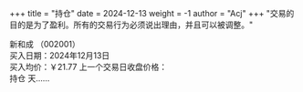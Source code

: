 +++
title = "持仓"
date = 2024-12-13
weight = -1
author = "Acj"
+++
"交易的目的是为了盈利。所有的交易行为必须说出理由，并且可以被调整。"<!--more-->

新和成 （002001）  
买入日期：2024年12月13日  
买入均价：￥21.77 
上一个交易日收盘价格：<span id="stockPrice"></span>  
持仓 <span id="daysDifference"></span> 天……

<script>
    const today = new Date();
    const previousDate = new Date('2024-12-13'); // 这里假设之前某日是2024年12月13日
    const oneDay = 24 * 60 * 60 * 1000; // hours * minutes * seconds * milliseconds
    const diffDays = Math.round(Math.abs((today - previousDate) / oneDay));
    document.getElementById('daysDifference').innerText = diffDays;
</script>

<script>
    async function getStockPrice() {
        const apiKey = 'U31XQFWRL9AC1J4Z';  // 请替换为有效的API密钥
        const symbol = '002001.SHZ';  
        const url = `https://www.alphavantage.co/query?function=TIME_SERIES_DAILY&symbol=${symbol}&outputsize=full&apikey=${apiKey}`;
        
        try {
            const response = await fetch(url);
            const data = await response.json();
            
            if (data["Time Series (Daily)"]) {
                // 获取最近的时间和价格
                const latestTime = Object.keys(data["Time Series (Daily)"])[0];
                const latestData = data["Time Series (Daily)"][latestTime];
                const price = latestData["4. close"];

                // 将价格保留两位小数
                const formattedPrice = parseFloat(price).toFixed(2);

                // 显示最新的价格
                document.getElementById('stockPrice').innerText = `￥${formattedPrice}`;
            } else {
                document.getElementById('stockPrice').innerText = '获取价格失败，请检查API调用或股票代码是否正确。';
            }
        } catch (error) {
            document.getElementById('stockPrice').innerText = '请求失败，出现错误。';
        }
    }

    // 页面加载时获取股票价格
    window.onload = getStockPrice;
</script>
